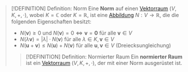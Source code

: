 >[!DEFINITION] Definition: Norm
>Eine **Norm** auf einen [Vektorraum](Abstrakter%20Vektorraum.md) $(V,K,+,\cdot)$, wobei $K=\mathbb{C}$ oder $K=\mathbb{R}$, ist eine [Abbildung](../../Mengenlehre/Abbildungen/Abbildung.md) $N:V\to\mathbb{R}$, die die folgenden Eigenschaften besitzt:
>- $N(\mathbf{v})\ge 0$ und $N(\mathbf{v})=0\iff \mathbf{v}=\mathbf{0}$ für alle $\mathbf{v}\in V$
>- $N(\lambda\mathbf{v}) = |\lambda|\cdot N(\mathbf{v})$ für alle $\lambda\in K,\mathbf{v}\in V$
>- $N(\mathbf{u}+\mathbf{v})\le N(\mathbf{u})+N(\mathbf{v})$ für alle $\mathbf{u},\mathbf{v}\in V$ (Dreiecksungleichung)
>
>>[!DEFINITION] Definition: Normierter Raum
>>Ein **normierter Raum** ist ein [Vektorraum](Abstrakter%20Vektorraum.md) $(V,K,+,\cdot)$, der mit einer Norm ausgerüstet ist.
